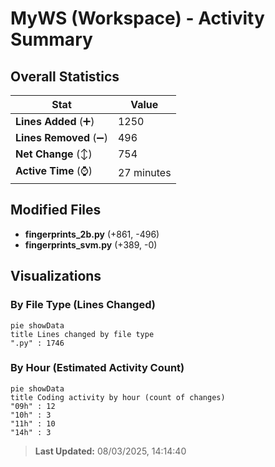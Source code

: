# MyWS (Workspace) - Activity Summary 

## Overall Statistics

| Stat                   | Value                                                             |
| ---------------------- | ----------------------------------------------------------------- |
| **Lines Added** (➕)   | 1250                                          |
| **Lines Removed** (➖) | 496                                        |
| **Net Change** (↕)    | 754                |
| **Active Time** (⌚)   | 27 minutes |


## Modified Files
- **fingerprints_2b.py** (+861, -496)
- **fingerprints_svm.py** (+389, -0)

## Visualizations

### By File Type (Lines Changed)

```mermaid
pie showData
title Lines changed by file type
".py" : 1746
```

### By Hour (Estimated Activity Count)

```mermaid
pie showData
title Coding activity by hour (count of changes)
"09h" : 12
"10h" : 3
"11h" : 10
"14h" : 3
```


> **Last Updated:** 08/03/2025, 14:14:40